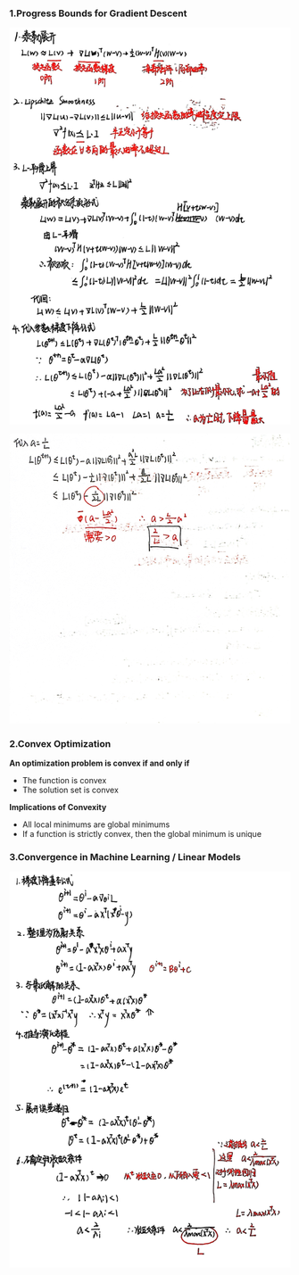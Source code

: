 ### 1.Progress Bounds for Gradient Descent

![](Courses/Mathematices%20for%20machine%20learning/images/upbound.jpg)

![](Courses/Mathematices%20for%20machine%20learning/images/upbound1.jpg)
### 2.Convex Optimization

**An optimization problem is convex if and only if**

* The function is convex
* The solution set is convex

**Implications of Convexity**

* All local minimums are global minimums
* If a function is strictly convex, then the global minimum is unique

### 3.Convergence in Machine Learning / Linear Models

![](Courses/Mathematices%20for%20machine%20learning/images/convergence.jpg)